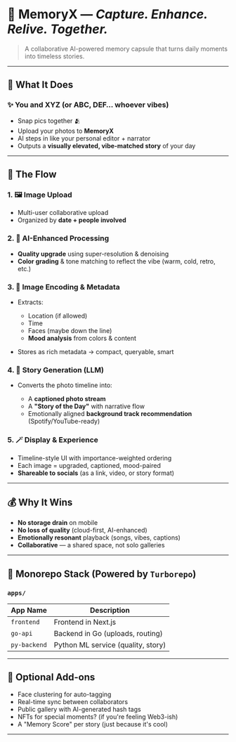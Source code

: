 # 📸 MemoryX — *Capture. Enhance. Relive. Together.*

> A collaborative AI-powered memory capsule that turns daily moments into timeless stories.

---

## 🌟 What It Does

### ✨ You and XYZ (or ABC, DEF… whoever vibes)

* Snap pics together 🫂
* Upload your photos to **MemoryX**
* AI steps in like your personal editor + narrator
* Outputs a **visually elevated, vibe-matched story** of your day

---

## 🔧 The Flow

### 1. 🖼️ **Image Upload**

* Multi-user collaborative upload
* Organized by **date + people involved**

### 2. 🧠 **AI-Enhanced Processing**

* **Quality upgrade** using super-resolution & denoising
* **Color grading** & tone matching to reflect the vibe (warm, cold, retro, etc.)

### 3. 🧬 **Image Encoding & Metadata**

* Extracts:

  * Location (if allowed)
  * Time
  * Faces (maybe down the line)
  * **Mood analysis** from colors & content
* Stores as rich metadata → compact, queryable, smart

### 4. 📖 **Story Generation (LLM)**

* Converts the photo timeline into:

  * A **captioned photo stream**
  * A **"Story of the Day"** with narrative flow
  * Emotionally aligned **background track recommendation** (Spotify/YouTube-ready)

### 5. 🪄 **Display & Experience**

* Timeline-style UI with importance-weighted ordering
* Each image = upgraded, captioned, mood-paired
* **Shareable to socials** (as a link, video, or story format)

---

## 💰 Why It Wins

* **No storage drain** on mobile
* **No loss of quality** (cloud-first, AI-enhanced)
* **Emotionally resonant** playback (songs, vibes, captions)
* **Collaborative** — a shared space, not solo galleries

---

## 📁 Monorepo Stack (Powered by `Turborepo`)

### `apps/`

| App Name     | Description                        |
| ------------ | ---------------------------------- |
| `frontend`   | Frontend in Next.js                |
| `go-api`     | Backend in Go (uploads, routing)   |
| `py-backend` | Python ML service (quality, story) |

---

## 🌈 Optional Add-ons

* Face clustering for auto-tagging
* Real-time sync between collaborators
* Public gallery with AI-generated hash tags
* NFTs for special moments? (if you're feeling Web3-ish)
* A "Memory Score" per story (just because it's cool)

---
